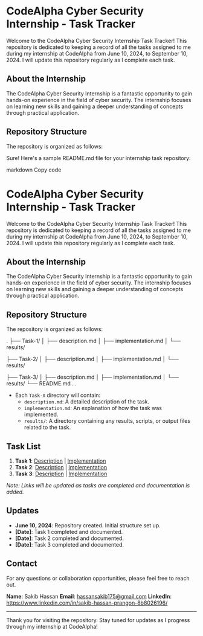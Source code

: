 # CodeAlpha Cyber Security Internship - Task Tracker

Welcome to the CodeAlpha Cyber Security Internship Task Tracker! This repository is dedicated to keeping a record of all the tasks assigned to me during my internship at CodeAlpha from June 10, 2024, to September 10, 2024. I will update this repository regularly as I complete each task.

## About the Internship

The CodeAlpha Cyber Security Internship is a fantastic opportunity to gain hands-on experience in the field of cyber security. The internship focuses on learning new skills and gaining a deeper understanding of concepts through practical application.

## Repository Structure

The repository is organized as follows:

Sure! Here's a sample README.md file for your internship task repository:

markdown
Copy code
# CodeAlpha Cyber Security Internship - Task Tracker

Welcome to the CodeAlpha Cyber Security Internship Task Tracker! This repository is dedicated to keeping a record of all the tasks assigned to me during my internship at CodeAlpha from June 10, 2024, to September 10, 2024. I will update this repository regularly as I complete each task.

## About the Internship

The CodeAlpha Cyber Security Internship is a fantastic opportunity to gain hands-on experience in the field of cyber security. The internship focuses on learning new skills and gaining a deeper understanding of concepts through practical application.

## Repository Structure

The repository is organized as follows:

.
├── Task-1/
│ ├── description.md
│ ├── implementation.md
│ └── results/

├── Task-2/
│ ├── description.md
│ ├── implementation.md
│ └── results/

├── Task-3/
│ ├── description.md
│ ├── implementation.md
│ └── results/
└── README.md
.
.


- Each `Task-X` directory will contain:
  - `description.md`: A detailed description of the task.
  - `implementation.md`: An explanation of how the task was implemented.
  - `results/`: A directory containing any results, scripts, or output files related to the task.

## Task List

1. **Task 1**: [Description](Task-1/description.md) | [Implementation](Task-1/implementation.md)
2. **Task 2**: [Description](Task-2/description.md) | [Implementation](Task-2/implementation.md)
3. **Task 3**: [Description](Task-3/description.md) | [Implementation](Task-3/implementation.md)

*Note: Links will be updated as tasks are completed and documentation is added.*

## Updates

- **June 10, 2024**: Repository created. Initial structure set up.
- **[Date]**: Task 1 completed and documented.
- **[Date]**: Task 2 completed and documented.
- **[Date]**: Task 3 completed and documented.

## Contact

For any questions or collaboration opportunities, please feel free to reach out.

**Name**: Sakib Hassan
**Email**: hassansakib175@gmail.com 
**LinkedIn**: https://www.linkedin.com/in/sakib-hassan-prangon-8b8026196/

---

Thank you for visiting the repository. Stay tuned for updates as I progress through my internship at CodeAlpha!



